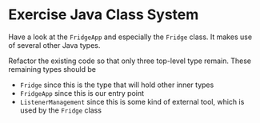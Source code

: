 # Exercise Java Class System

Have a look at the `FridgeApp` and especially the `Fridge` class. It makes use of several other Java types.

Refactor the existing code so that only three top-level type remain. These remaining types should be

- `Fridge` since this is the type that will hold other inner types
- `FridgeApp` since this is our entry point
- `ListenerManagement` since this is some kind of external tool, which is used by the `Fridge` class